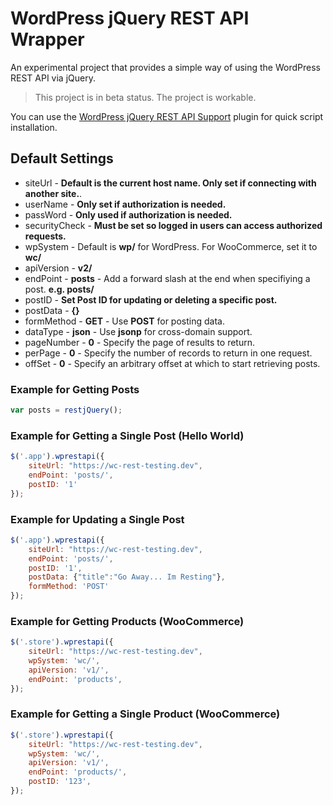# WordPress jQuery REST API Wrapper

An experimental project that provides a simple way of using the WordPress REST API via jQuery.

> This project is in beta status. The project is workable.

You can use the [WordPress jQuery REST API Support](https://github.com/seb86/WordPress-REST-API-jQuery-Support) plugin for quick script installation.

## Default Settings

* siteUrl - **Default is the current host name. Only set if connecting with another site.**.
* userName - **Only set if authorization is needed.**
* passWord - **Only used if authorization is needed.**
* securityCheck - **Must be set so logged in users can access authorized requests.**
* wpSystem - Default is **wp/** for WordPress. For WooCommerce, set it to **wc/**
* apiVersion - **v2/**
* endPoint - **posts** - Add a forward slash at the end when specifiying a post. **e.g. posts/**
* postID - **Set Post ID for updating or deleting a specific post.**
* postData - **{}**
* formMethod - **GET** - Use **POST** for posting data.
* dataType - **json** - Use **jsonp** for cross-domain support.
* pageNumber - **0** - Specify the page of results to return.
* perPage - **0** - Specify the number of records to return in one request.
* offSet - **0** - Specify an arbitrary offset at which to start retrieving posts.


### Example for Getting Posts
```JavaScript
var posts = restjQuery();
```

### Example for Getting a Single Post (Hello World)
```JavaScript
$('.app').wprestapi({
	siteUrl: "https://wc-rest-testing.dev",
	endPoint: 'posts/',
	postID: '1'
});
```

### Example for Updating a Single Post
```JavaScript
$('.app').wprestapi({
	siteUrl: "https://wc-rest-testing.dev",
	endPoint: 'posts/',
	postID: '1',
	postData: {"title":"Go Away... Im Resting"},
	formMethod: 'POST'
});
```

### Example for Getting Products (WooCommerce)
```JavaScript
$('.store').wprestapi({
	siteUrl: "https://wc-rest-testing.dev",
	wpSystem: 'wc/',
	apiVersion: 'v1/',
	endPoint: 'products',
});
```

### Example for Getting a Single Product (WooCommerce)
```JavaScript
$('.store').wprestapi({
	siteUrl: "https://wc-rest-testing.dev",
	wpSystem: 'wc/',
	apiVersion: 'v1/',
	endPoint: 'products/',
	postID: '123',
});
```
